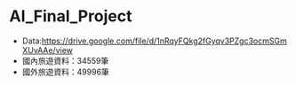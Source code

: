 # AI_Final_Project

* Data:https://drive.google.com/file/d/1nRqyFQkg2fGyqv3PZgc3ocmSGmXUvAAe/view
* 國內旅遊資料：34559筆
* 國外旅遊資料：49996筆


